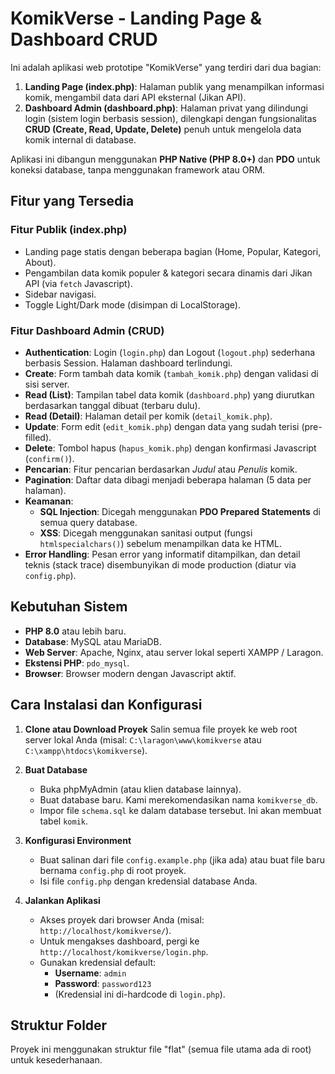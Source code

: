 # KomikVerse - Landing Page & Dashboard CRUD

Ini adalah aplikasi web prototipe "KomikVerse" yang terdiri dari dua bagian:
1.  **Landing Page (index.php)**: Halaman publik yang menampilkan informasi komik, mengambil data dari API eksternal (Jikan API).
2.  **Dashboard Admin (dashboard.php)**: Halaman privat yang dilindungi login (sistem login berbasis session), dilengkapi dengan fungsionalitas **CRUD (Create, Read, Update, Delete)** penuh untuk mengelola data komik internal di database.

Aplikasi ini dibangun menggunakan **PHP Native (PHP 8.0+)** dan **PDO** untuk koneksi database, tanpa menggunakan framework atau ORM.

## Fitur yang Tersedia

### Fitur Publik (index.php)
* Landing page statis dengan beberapa bagian (Home, Popular, Kategori, About).
* Pengambilan data komik populer & kategori secara dinamis dari Jikan API (via `fetch` Javascript).
* Sidebar navigasi.
* Toggle Light/Dark mode (disimpan di LocalStorage).

### Fitur Dashboard Admin (CRUD)
* **Authentication**: Login (`login.php`) dan Logout (`logout.php`) sederhana berbasis Session. Halaman dashboard terlindungi.
* **Create**: Form tambah data komik (`tambah_komik.php`) dengan validasi di sisi server.
* **Read (List)**: Tampilan tabel data komik (`dashboard.php`) yang diurutkan berdasarkan tanggal dibuat (terbaru dulu).
* **Read (Detail)**: Halaman detail per komik (`detail_komik.php`).
* **Update**: Form edit (`edit_komik.php`) dengan data yang sudah terisi (pre-filled).
* **Delete**: Tombol hapus (`hapus_komik.php`) dengan konfirmasi Javascript (`confirm()`).
* **Pencarian**: Fitur pencarian berdasarkan *Judul* atau *Penulis* komik.
* **Pagination**: Daftar data dibagi menjadi beberapa halaman (5 data per halaman).
* **Keamanan**:
    * **SQL Injection**: Dicegah menggunakan **PDO Prepared Statements** di semua query database.
    * **XSS**: Dicegah menggunakan sanitasi output (fungsi `htmlspecialchars()`) sebelum menampilkan data ke HTML.
* **Error Handling**: Pesan error yang informatif ditampilkan, dan detail teknis (stack trace) disembunyikan di mode production (diatur via `config.php`).

## Kebutuhan Sistem

* **PHP 8.0** atau lebih baru.
* **Database**: MySQL atau MariaDB.
* **Web Server**: Apache, Nginx, atau server lokal seperti XAMPP / Laragon.
* **Ekstensi PHP**: `pdo_mysql`.
* **Browser**: Browser modern dengan Javascript aktif.

## Cara Instalasi dan Konfigurasi

1.  **Clone atau Download Proyek**
    Salin semua file proyek ke web root server lokal Anda (misal: `C:\laragon\www\komikverse` atau `C:\xampp\htdocs\komikverse`).

2.  **Buat Database**
    * Buka phpMyAdmin (atau klien database lainnya).
    * Buat database baru. Kami merekomendasikan nama `komikverse_db`.
    * Impor file `schema.sql` ke dalam database tersebut. Ini akan membuat tabel `komik`.

3.  **Konfigurasi Environment**
    * Buat salinan dari file `config.example.php` (jika ada) atau buat file baru bernama `config.php` di root proyek.
    * Isi file `config.php` dengan kredensial database Anda.

4.  **Jalankan Aplikasi**
    * Akses proyek dari browser Anda (misal: `http://localhost/komikverse/`).
    * Untuk mengakses dashboard, pergi ke `http://localhost/komikverse/login.php`.
    * Gunakan kredensial default:
        * **Username**: `admin`
        * **Password**: `password123`
        * (Kredensial ini di-hardcode di `login.php`).

## Struktur Folder

Proyek ini menggunakan struktur file "flat" (semua file utama ada di root) untuk kesederhanaan.
